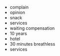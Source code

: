 * complain
* opinion
* snack
* services
* waiting
compensation
* 10 years
* hotel
* 30 minutes
breathless
* services